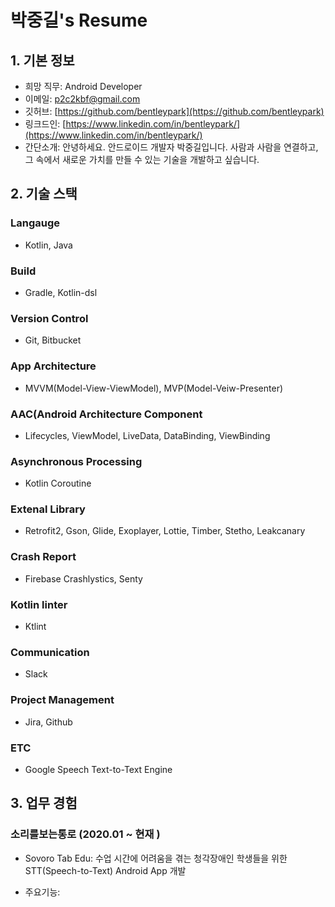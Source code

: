 # 박중길's Resume

## 1. 기본 정보 
* 희망 직무: Android Developer
* 이메일: [p2c2kbf@gmail.com](p2c2kbf@gmail.com)
* 깃허브: [https://github.com/bentleypark](https://github.com/bentleypark)
* 링크드인: [https://www.linkedin.com/in/bentleypark/](https://www.linkedin.com/in/bentleypark/) 
* 간단소개: 안녕하세요. 안드로이드 개발자 박중길입니다. 사람과 사람을 연결하고, 그 속에서 새로운 가치를 만들 수 있는 기술을 개발하고 싶습니다.

## 2. 기술 스택 
### Langauge
* Kotlin, Java
### Build
* Gradle, Kotlin-dsl
### Version Control
* Git, Bitbucket
### App Architecture
* MVVM(Model-View-ViewModel), MVP(Model-Veiw-Presenter)
### AAC(Android Architecture Component
* Lifecycles, ViewModel, LiveData, DataBinding, ViewBinding
### Asynchronous Processing
* Kotlin Coroutine
### Extenal Library
* Retrofit2, Gson, Glide, Exoplayer, Lottie, Timber, Stetho, Leakcanary
### Crash Report
* Firebase Crashlystics, Senty
### Kotlin linter
* Ktlint   
### Communication
* Slack
### Project Management
* Jira, Github
### ETC
* Google Speech Text-to-Text Engine

## 3. 업무 경험 
### 소리를보는통로 (2020.01 ~ 현재 )  
* Sovoro Tab Edu: 수업 시간에 어려움을 겪는 청각장애인 학생들을 위한 STT(Speech-to-Text) Android App 개발 
- 주요기능:
